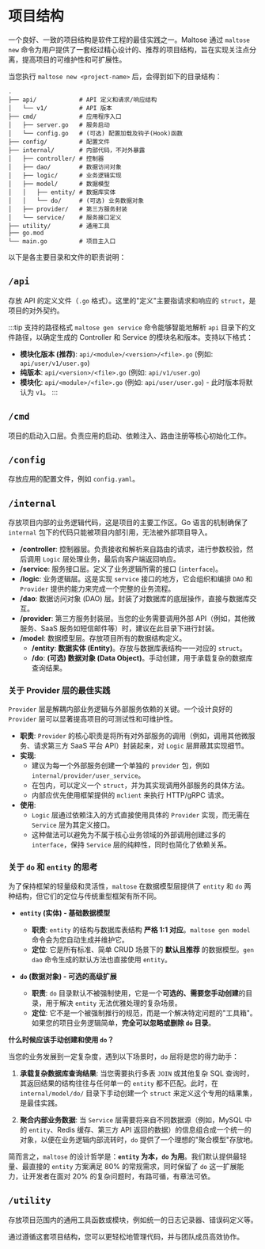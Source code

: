 # 项目结构

一个良好、一致的项目结构是软件工程的最佳实践之一。Maltose 通过 `maltose new` 命令为用户提供了一套经过精心设计的、推荐的项目结构，旨在实现关注点分离，提高项目的可维护性和可扩展性。

当您执行 `maltose new <project-name>` 后，会得到如下的目录结构：

```
.
├── api/            # API 定义和请求/响应结构
│   └── v1/         # API 版本
├── cmd/            # 应用程序入口
│   ├── server.go   # 服务启动
│   └── config.go   # (可选) 配置加载及钩子(Hook)函数
├── config/         # 配置文件
├── internal/       # 内部代码，不对外暴露
│   ├── controller/ # 控制器
│   ├── dao/        # 数据访问对象
│   ├── logic/      # 业务逻辑实现
│   ├── model/      # 数据模型
│   │   ├── entity/ # 数据库实体
│   │   └── do/     # (可选) 业务数据对象
│   ├── provider/   # 第三方服务封装
│   └── service/    # 服务接口定义
├── utility/        # 通用工具
├── go.mod
└── main.go         # 项目主入口
```

以下是各主要目录和文件的职责说明：

## `/api`

存放 API 的定义文件（`.go` 格式）。这里的"定义"主要指请求和响应的 `struct`，是项目的对外契约。

:::tip 支持的路径格式
`maltose gen service` 命令能够智能地解析 `api` 目录下的文件路径，以确定生成的 Controller 和 Service 的模块名和版本。支持以下格式：

- **模块化版本 (推荐)**: `api/<module>/<version>/<file>.go` (例如: `api/user/v1/user.go`)
- **纯版本**: `api/<version>/<file>.go` (例如: `api/v1/user.go`)
- **模块化**: `api/<module>/<file>.go` (例如: `api/user/user.go`) - 此时版本将默认为 `v1`。
  :::

## `/cmd`

项目的启动入口层。负责应用的启动、依赖注入、路由注册等核心初始化工作。

## `/config`

存放应用的配置文件，例如 `config.yaml`。

## `/internal`

存放项目内部的业务逻辑代码，这是项目的主要工作区。Go 语言的机制确保了 `internal` 包下的代码只能被项目内部引用，无法被外部项目导入。

- **/controller**: 控制器层。负责接收和解析来自路由的请求，进行参数校验，然后调用 `Logic` 层处理业务，最后向客户端返回响应。
- **/service**: 服务接口层。定义了业务逻辑所需的接口 (`interface`)。
- **/logic**: 业务逻辑层。这是实现 `service` 接口的地方，它会组织和编排 `DAO` 和 `Provider` 提供的能力来完成一个完整的业务流程。
- **/dao**: 数据访问对象 (DAO) 层。封装了对数据库的底层操作，直接与数据库交互。
- **/provider**: 第三方服务封装层。当您的业务需要调用外部 API（例如，其他微服务、SaaS 服务如短信邮件等）时，建议在此目录下进行封装。
- **/model**: 数据模型层。存放项目所有的数据结构定义。
  - **/entity**: **数据实体 (Entity)**。存放与数据库表结构一一对应的 `struct`。
  - **/do**: **(可选) 数据对象 (Data Object)**。手动创建，用于承载复杂的数据库查询结果。

### 关于 Provider 层的最佳实践

`Provider` 层是解耦内部业务逻辑与外部服务依赖的关键。一个设计良好的 `Provider` 层可以显著提高项目的可测试性和可维护性。

- **职责**: `Provider` 的核心职责是将所有对外部服务的调用（例如，调用其他微服务、请求第三方 SaaS 平台 API）封装起来，对 `Logic` 层屏蔽其实现细节。
- **实现**:
  - 建议为每一个外部服务创建一个单独的 `provider` 包，例如 `internal/provider/user_service`。
  - 在包内，可以定义一个 `struct`，并为其实现调用外部服务的具体方法。
  - 内部应优先使用框架提供的 `mclient` 来执行 HTTP/gRPC 请求。
- **使用**:
  - `Logic` 层通过依赖注入的方式直接使用具体的 `Provider` 实现，而无需在 `Service` 层为其定义接口。
  - 这种做法可以避免为不属于核心业务领域的外部调用创建过多的 `interface`，保持 `Service` 层的纯粹性，同时也简化了依赖关系。

### 关于 `do` 和 `entity` 的思考

为了保持框架的轻量级和灵活性，`maltose` 在数据模型层提供了 `entity` 和 `do` 两种结构，但它们的定位与传统重型框架有所不同。

- **`entity` (实体) - 基础数据模型**

  - **职责**: `entity` 的结构与数据库表结构 **严格 1:1 对应**。`maltose gen model` 命令会为您自动生成并维护它。
  - **定位**: 它是所有标准、简单 CRUD 场景下的 **默认且推荐** 的数据模型。`gen dao` 命令生成的默认方法也直接使用 `entity`。

- **`do` (数据对象) - 可选的高级扩展**
  - **职责**: `do` 目录默认不被强制使用，它是一个**可选的、需要您手动创建**的目录，用于解决 `entity` 无法优雅处理的复杂场景。
  - **定位**: 它不是一个被强制推行的规范，而是一个解决特定问题的"工具箱"。如果您的项目业务逻辑简单，**完全可以忽略或删除 `do` 目录**。

**什么时候应该手动创建和使用 `do`？**

当您的业务发展到一定复杂度，遇到以下场景时，`do` 层将是您的得力助手：

1.  **承载复杂数据库查询结果**: 当您需要执行多表 `JOIN` 或其他复杂 SQL 查询时，其返回结果的结构往往与任何单一的 `entity` 都不匹配。此时，在 `internal/model/do/` 目录下手动创建一个 `struct` 来定义这个专用的结果集，是最佳实践。

2.  **聚合内部业务数据**: 当 `Service` 层需要将来自不同数据源（例如，MySQL 中的 `entity`、Redis 缓存、第三方 API 返回的数据）的信息组合成一个统一的对象，以便在业务逻辑内部流转时，`do` 提供了一个理想的"聚合模型"存放地。

简而言之，`maltose` 的设计哲学是：**`entity` 为本，`do` 为用**。我们默认提供最轻量、最直接的 `entity` 方案满足 80% 的常规需求，同时保留了 `do` 这一扩展能力，让开发者在面对 20% 的复杂问题时，有路可循，有章法可依。

## `/utility`

存放项目范围内的通用工具函数或模块，例如统一的日志记录器、错误码定义等。

通过遵循这套项目结构，您可以更轻松地管理代码，并与团队成员高效协作。
